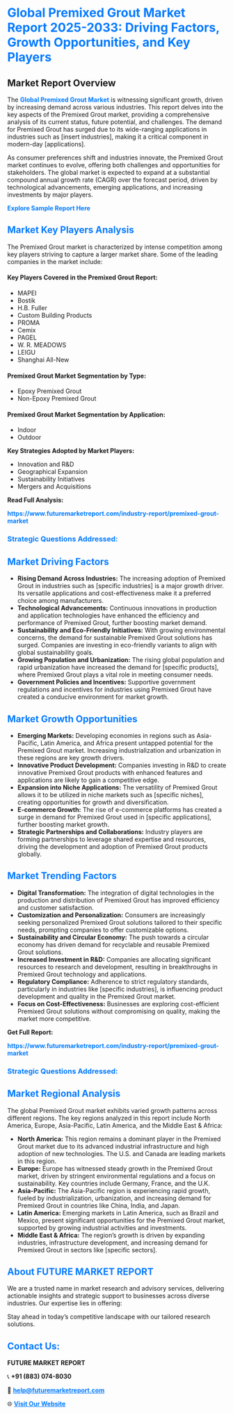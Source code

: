 <h1 style="color: #007BFF;">Global Premixed Grout Market Report 2025-2033: Driving Factors, Growth Opportunities, and Key Players</h1>

<section id="overview">
<h2>Market Report Overview</h2>
<p>The <a href="https://www.futuremarketreport.com/industry-report/premixed-grout-market" style="color: #007BFF; text-decoration: none;"><strong>Global Premixed Grout Market</strong></a> is witnessing significant growth, driven by increasing demand across various industries. This report delves into the key aspects of the Premixed Grout market, providing a comprehensive analysis of its current status, future potential, and challenges. The demand for Premixed Grout has surged due to its wide-ranging applications in industries such as [insert industries], making it a critical component in modern-day [applications].</p>
<p>As consumer preferences shift and industries innovate, the Premixed Grout market continues to evolve, offering both challenges and opportunities for stakeholders. The global market is expected to expand at a substantial compound annual growth rate (CAGR) over the forecast period, driven by technological advancements, emerging applications, and increasing investments by major players.</p>
</section>

<section id="overview">
<p><a href="https://www.futuremarketreport.com/request-sample/reportId=86684" style="color: #007BFF; text-decoration: none;"><strong>Explore Sample Report Here</strong></a></p>
</section>

<section id="key-players">
<h2 style="color: #007BFF;">Market Key Players Analysis</h2>
<p>The Premixed Grout market is characterized by intense competition among key players striving to capture a larger market share. Some of the leading companies in the market include:</p>
<h4>Key Players Covered in the Premixed Grout Report:</h4>
<ul><li>MAPEI</li><li>Bostik</li><li>H.B. Fuller</li><li>Custom Building Products</li><li>PROMA</li><li>Cemix</li><li>PAGEL</li><li>W. R. MEADOWS</li><li>LEIGU</li><li>Shanghai All-New</li></ul>
<h4>Premixed Grout Market Segmentation by Type:</h4>
<ul><li>Epoxy Premixed Grout</li><li>Non-Epoxy Premixed Grout</li></ul>

<h4>Premixed Grout Market Segmentation by Application:</h4>
<ul><li>Indoor</li><li>Outdoor</li></ul>
<p><strong>Key Strategies Adopted by Market Players:</strong></p>
<ul>
<li>Innovation and R&D</li>
<li>Geographical Expansion</li>
<li>Sustainability Initiatives</li>
<li>Mergers and Acquisitions</li>
</ul>
</section>

<section>
<p><strong>Read Full Analysis: </strong></p><a href="https://www.futuremarketreport.com/industry-report/premixed-grout-market" style="color: #007BFF; text-decoration: none;"><strong>https://www.futuremarketreport.com/industry-report/premixed-grout-market</strong></a>
<h3 style="color: #007BFF;">Strategic Questions Addressed:</h3>
</section>

<section id="driving-factors">
<h2 style="color: #007BFF;">Market Driving Factors</h2>
<ul>
<li><strong>Rising Demand Across Industries:</strong> The increasing adoption of Premixed Grout in industries such as [specific industries] is a major growth driver. Its versatile applications and cost-effectiveness make it a preferred choice among manufacturers.</li>
<li><strong>Technological Advancements:</strong> Continuous innovations in production and application technologies have enhanced the efficiency and performance of Premixed Grout, further boosting market demand.</li>
<li><strong>Sustainability and Eco-Friendly Initiatives:</strong> With growing environmental concerns, the demand for sustainable Premixed Grout solutions has surged. Companies are investing in eco-friendly variants to align with global sustainability goals.</li>
<li><strong>Growing Population and Urbanization:</strong> The rising global population and rapid urbanization have increased the demand for [specific products], where Premixed Grout plays a vital role in meeting consumer needs.</li>
<li><strong>Government Policies and Incentives:</strong> Supportive government regulations and incentives for industries using Premixed Grout have created a conducive environment for market growth.</li>
</ul>
</section>

<section id="growth-opportunities">
<h2 style="color: #007BFF;">Market Growth Opportunities</h2>
<ul>
<li><strong>Emerging Markets:</strong> Developing economies in regions such as Asia-Pacific, Latin America, and Africa present untapped potential for the Premixed Grout market. Increasing industrialization and urbanization in these regions are key growth drivers.</li>
<li><strong>Innovative Product Development:</strong> Companies investing in R&D to create innovative Premixed Grout products with enhanced features and applications are likely to gain a competitive edge.</li>
<li><strong>Expansion into Niche Applications:</strong> The versatility of Premixed Grout allows it to be utilized in niche markets such as [specific niches], creating opportunities for growth and diversification.</li>
<li><strong>E-commerce Growth:</strong> The rise of e-commerce platforms has created a surge in demand for Premixed Grout used in [specific applications], further boosting market growth.</li>
<li><strong>Strategic Partnerships and Collaborations:</strong> Industry players are forming partnerships to leverage shared expertise and resources, driving the development and adoption of Premixed Grout products globally.</li>
</ul>
</section>

<section id="trending-factors">
<h2 style="color: #007BFF;">Market Trending Factors</h2>
<ul>
<li><strong>Digital Transformation:</strong> The integration of digital technologies in the production and distribution of Premixed Grout has improved efficiency and customer satisfaction.</li>
<li><strong>Customization and Personalization:</strong> Consumers are increasingly seeking personalized Premixed Grout solutions tailored to their specific needs, prompting companies to offer customizable options.</li>
<li><strong>Sustainability and Circular Economy:</strong> The push towards a circular economy has driven demand for recyclable and reusable Premixed Grout solutions.</li>
<li><strong>Increased Investment in R&D:</strong> Companies are allocating significant resources to research and development, resulting in breakthroughs in Premixed Grout technology and applications.</li>
<li><strong>Regulatory Compliance:</strong> Adherence to strict regulatory standards, particularly in industries like [specific industries], is influencing product development and quality in the Premixed Grout market.</li>
<li><strong>Focus on Cost-Effectiveness:</strong> Businesses are exploring cost-efficient Premixed Grout solutions without compromising on quality, making the market more competitive.</li>
</ul>
</section>

<section>
<p><strong>Get Full Report: </strong></p><a href="https://www.futuremarketreport.com/industry-report/premixed-grout-market" style="color: #007BFF; text-decoration: none;"><strong>https://www.futuremarketreport.com/industry-report/premixed-grout-market</strong></a>
<h3 style="color: #007BFF;">Strategic Questions Addressed:</h3>
</section>


<section id="regional-analysis">
<h2 style="color: #007BFF;">Market Regional Analysis</h2>
<p>The global Premixed Grout market exhibits varied growth patterns across different regions. The key regions analyzed in this report include North America, Europe, Asia-Pacific, Latin America, and the Middle East & Africa:</p>
<ul>
<li><strong>North America:</strong> This region remains a dominant player in the Premixed Grout market due to its advanced industrial infrastructure and high adoption of new technologies. The U.S. and Canada are leading markets in this region.</li>
<li><strong>Europe:</strong> Europe has witnessed steady growth in the Premixed Grout market, driven by stringent environmental regulations and a focus on sustainability. Key countries include Germany, France, and the U.K.</li>
<li><strong>Asia-Pacific:</strong> The Asia-Pacific region is experiencing rapid growth, fueled by industrialization, urbanization, and increasing demand for Premixed Grout in countries like China, India, and Japan.</li>
<li><strong>Latin America:</strong> Emerging markets in Latin America, such as Brazil and Mexico, present significant opportunities for the Premixed Grout market, supported by growing industrial activities and investments.</li>
<li><strong>Middle East & Africa:</strong> The region’s growth is driven by expanding industries, infrastructure development, and increasing demand for Premixed Grout in sectors like [specific sectors].</li>
</ul>
</section>

<footer>
<h2 style="color: #007BFF;">About FUTURE MARKET REPORT</h2>
<p>We are a trusted name in market research and advisory services, delivering actionable insights and strategic support to businesses across diverse industries. Our expertise lies in offering:</p>

<p>Stay ahead in today’s competitive landscape with our tailored research solutions.</p>

<h2 style="color: #007BFF;">Contact Us:</h2>
<p><strong>FUTURE MARKET REPORT</strong></p>
<p>📞 <strong>+91 (883) 074-8030</strong></p>
<p>📧 <strong><a href="mailto:help@futuremarketreport.com" style="color: #007BFF;">help@futuremarketreport.com</a></strong></p>
<p>🌐 <strong><a href="https://www.futuremarketreport.com/" style="color: #007BFF;">Visit Our Website</a></strong></p>
</footer>